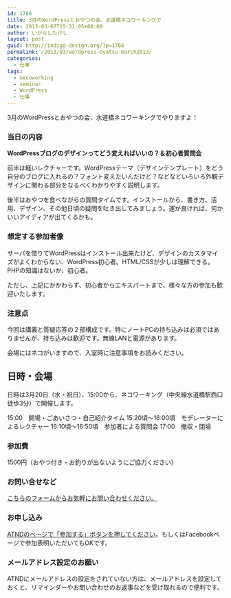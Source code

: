 ```yaml
---
id: 1766
title: 3月のWordPressとおやつの会、水道橋ネコワーキングで
date: 2013-03-07T15:31:05+00:00
author: いがらしたけし
layout: post
guid: http://indigo-design.org/?p=1766
permalink: /2013/03/wordpress-oyatsu-march2013/
categories:
  - 仕事
tags:
  - necoworking
  - seminar
  - WordPress
  - 仕事
---
```

3月のWordPressとおやつの会、水道橋ネコワーキングでやりますよ！

<h3>当日の内容</h3>

<strong>WordPressブログのデザインってどう変えればいいの？＆初心者質問会</strong>

前半は軽いレクチャーです。WordPressテーマ（デザインテンプレート）をどう自分のブログに入れるの？フォント変えたいんだけど？などなどいろいろ外観デザインに関わる部分をなるべくわかりやすく説明します。

後半はおやつを食べながらの質問タイムです。インストールから、書き方、活用、デザイン、その他日頃の疑問を吐き出してみましょう。運が良ければ、何かいいアイディアが出てくるかも。

<h3>想定する参加者像</h3>

サーバを借りてWordPressはインストール出来たけど、デザインのカスタマイズがよくわからない、WordPress初心者。HTML/CSSが少しは理解できる。PHPの知識はないか、初心者。

ただし、上記にかかわらず、初心者からエキスパートまで、様々な方の参加も歓迎いたします。

<h3>注意点</h3>

今回は講義と質疑応答の２部構成です。特にノートPCの持ち込みは必須ではありませんが、持ち込みは歓迎です。無線LANと電源があります。

会場にはネコがいますので、入室時に注意事項をお読みください。

<h2>日時・会場</h2>

日時は3月20日（水・祝日）、15:00から、ネコワーキング（中央線水道橋駅西口徒歩3分）で開催します。

15:00　開場・ごあいさつ・自己紹介タイム
15:20頃～16:00頃　モデレーターによるレクチャー
16:10頃〜16:50頃　参加者による質問会
17:00　撤収・閉場

<h3>参加費</h3>

1500円（おやつ付き・お釣りが出ないようにご協力ください）

<h3>お問い合せなど</h3>

<a href="https://www.idw.jp/contact/#main">こちらのフォームからお気軽にお問い合わせください。</a>

<h3>お申し込み</h3>

<a href="http://atnd.org/events/37602">ATNDのページで「参加する」ボタンを押してください</a>。もしくはFacebookページで参加表明いただいてもOKです。

<h3>メールアドレス設定のお願い</h3>

ATNDにメールアドレスの設定をされていない方は、メールアドレスを設定しておくと、リマインダーやお問い合わせのお返事などを受け取れるので便利です。